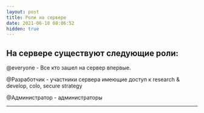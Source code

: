 ```yaml
---
layout: post
title: Роли на сервере
date: 2021-06-18 08:06:52
hidden: true
---
```


## На сервере существуют следующие роли:

@everyone  - Все кто зашел на сервер впервые.

@Разработчик  - участники сервера имеющие доступ к research & develop, colo, secure strategy

@Администратор  - администраторы

------------------
